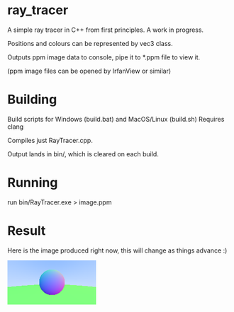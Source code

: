 # ray_tracer
A simple ray tracer in C++ from first principles. A work in progress.

Positions and colours can be represented by vec3 class.

Outputs ppm image data to console, pipe it to \*.ppm file to view it.

(ppm image files can be opened by IrfanView or similar)

# Building

Build scripts for Windows (build.bat) and MacOS/Linux (build.sh)
Requires clang

Compiles just RayTracer.cpp.

Output lands in bin/, which is cleared on each build.


# Running
run bin/RayTracer.exe > image.ppm

# Result

Here is the image produced right now, this will change as things advance :)

![current image produced by code](images/img.png)

